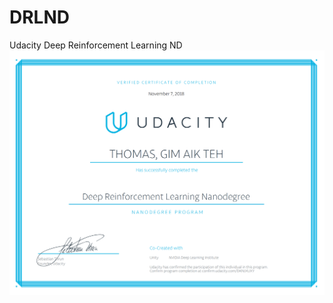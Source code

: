 # DRLND
Udacity Deep Reinforcement Learning ND
![DRLNDCert](https://github.com/gimaik/DRLND/blob/master/DRLND_Cert.png)
